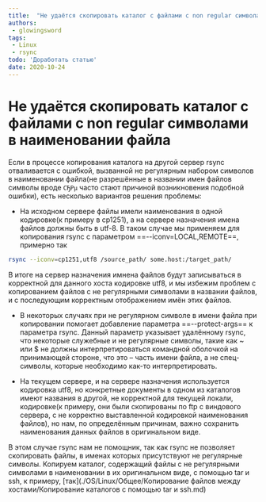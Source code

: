 ```yaml
---
title:  "Не удаётся скопировать каталог с файлами с non regular символами в наименовании файла"
authors: 
 - glowingsword
tags:
 - Linux
 - rsync
todo: 'Доработать статью'
date: 2020-10-24
---
```

# Не удаётся скопировать каталог с файлами с non regular символами в наименовании файла

Если в процессе копирования каталога на другой сервер rsync отваливается с ошибкой, вызванной не регулярным набором символов в наименовании файла(не разрешённые в названии имен файлов символы вроде ```СЂРµ``` часто стают причиной возникновения подобной ошибки), есть несколько вариантов решения проблемы:

* На исходном сервере файлы имели наименования в одной кодировке(к примеру в cp1251), а на сервере назначения имена файлов должны быть в utf-8. В таком случае мы применяем для копирования rsync с параметром ==--iconv=LOCAL,REMOTE==, примерно так

```bash
rsync --iconv=cp1251,utf8 /source_path/ some.host:/target_path/
```
В итоге на сервер назначения имнена файлов будут записываться в корректной для данного хоста кодировке utf8, и мы избежим проблем с копированием файлов с не регулярными символами в названии файлов, и с последующим корректным отображением имён этих файлов.

* В некоторых случаях при не регулярном символе в имени файла при копировании помогает добавление параметра ==--protect-args== к параметра rsync. Данный параметр указывает удалённому rsync, что некоторые служебные и не регулярные символы, такие как ~ или $ не должны интерпретироваться командной оболочкой на принимающей стороне, что это – часть имени файла, а не спец-символы, которые необходимо как-то интерпретировать.

* На текущем сервере, и на сервере назначения используется кодировка utf8, но конкретные документы в одном из каталогов имеют названия в другой, не корректной для текущей локали, кодировке(к примеру, они были скопированы по ftp с виндового сервера, с не корректно выставленной кодировкой наименования файлов), но нам, по определённым причинам, важно сохранить наименования данных файлов в оригинальном виде. 

В этом случае rsync нам не помощник, так как rsync не позволяет скопировать файлы, в именах которых присутствуют не регулярные символы. 
Копируем каталог, содержащий файлы с не регулярными символами в наименовании в их оригинальном виде, с помощью tar и ssh, к примеру, [так](./OS/Linux/Общее/Копирование файлов между хостами/Копирование каталогов с помощью tar и ssh.md)